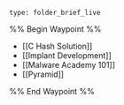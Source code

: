 
```ccard
type: folder_brief_live
```
 
%% Begin Waypoint %%
- [[C Hash Solution]]
- [[Implant Development]]
- [[Malware Academy 101]]
- [[Pyramid]]

%% End Waypoint %%
 